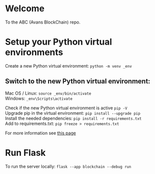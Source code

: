 # Welcome

To the ABC (Avans BlockChain) repo.

# Setup your Python virtual environments
Create a new Python virtual environment: `python -m venv _env`  
## Switch to the new Python virtual environment:
Mac OS / Linux: `source _env/bin/activate`  
Windows: `_env\Scripts\activate`  
  
Check if the new Python virtual environment is active `pip -V`  
Upgrade pip in the virtual environment: `pip install --upgrade pip`  
Install the needed dependencies: `pip install -r requirements.txt`  
Add to requirements.txt: `pip freeze > requirements.txt`  
  
For more information see [this page](https://uoa-eresearch.github.io/eresearch-cookbook/recipe/2014/11/26/python-virtual-env/)

# Run Flask 
To run the server locally: `flask --app blockchain --debug run`  